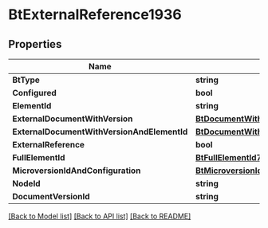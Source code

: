 # BtExternalReference1936

## Properties

Name | Type | Description | Notes
------------ | ------------- | ------------- | -------------
**BtType** | **string** |  | [optional] 
**Configured** | **bool** |  | [optional] 
**ElementId** | **string** |  | [optional] 
**ExternalDocumentWithVersion** | [**BtDocumentWithVersionId**](BTDocumentWithVersionId.md) |  | [optional] 
**ExternalDocumentWithVersionAndElementId** | [**BtDocumentWithVersionAndElementId**](BTDocumentWithVersionAndElementId.md) |  | [optional] 
**ExternalReference** | **bool** |  | [optional] 
**FullElementId** | [**BtFullElementId756**](BTFullElementId-756.md) |  | [optional] 
**MicroversionIdAndConfiguration** | [**BtMicroversionIdAndConfiguration2338**](BTMicroversionIdAndConfiguration-2338.md) |  | [optional] 
**NodeId** | **string** |  | [optional] 
**DocumentVersionId** | **string** |  | [optional] 

[[Back to Model list]](../README.md#documentation-for-models) [[Back to API list]](../README.md#documentation-for-api-endpoints) [[Back to README]](../README.md)



